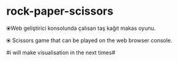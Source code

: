 # rock-paper-scissors

&#10687;Web geliştirici konsolunda çalısan taş kağıt makas oyunu.

&#10687; Scissors game that can be played on the web browser console.

#i will make visualisation in the next times#



